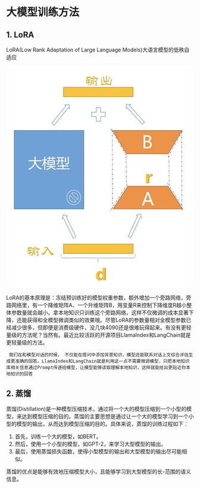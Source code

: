 # 大模型训练方法

## 1. LoRA

LoRA(Low Rank Adaptation of Large Language Models)大语言模型的低秩自适应

![](./assets/LoRA-01.jpg)

LoRA的基本原理是：冻结预训练好的模型权重参数，额外增加一个旁路网络，旁路网络里，有一个降维矩阵A、一个升维矩阵B，用变量R来控制下降维度R越小整体参数量就会越小。拿本地知识只训练这个旁路网络，这样不仅微调的成本显著下降，还能获得和全模型微调类似的效果哦。尽管LoRA的参数量相对全模型参数已经减少很多，但即便是消费级硬件，没几块4090还是很难玩得起来。有没有更轻量级的方法呢？当然有。最近比较活跃的开源项目LlamaIndex和LangChain就是更轻量级的方法。
```
 我们在和模型对话的时候， 不仅能在提问中添加背景知识，模型还能联系对话上文综合评估生成更准确的回答。LlamaIndex和LangChain就是利用这一点不需要微调模型，只把本地知识库相关信息通过Prompt传递给模型，让模型能够读取理解本地知识，这样就能给出更贴近你本地知识的回答
```

## 2. 蒸馏

蒸馏(Distillation)是一种模型压缩技术，通过将一个大的模型压缩到一个小型的模型，来达到模型压缩的目的。蒸馏的主要思想是通过让一个大的模型学习到一个小型的模型的输出，从而达到模型压缩的目的。具体来说，蒸馏的训练过程如下：

1. 首先，训练一个大的模型，如BERT。
2. 然后，使用一个小型的模型，如GPT-2，来学习大型模型的输出。
3. 最后，使用蒸馏损失函数，使得小型模型的输出和大型模型的输出尽可能相似。


蒸馏的优点是能够有效地压缩模型大小，且能够学习到大型模型的长-范围的语义信息。